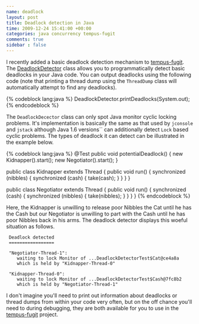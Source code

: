 ```yaml
---
name: deadlock
layout: post
title: Deadlock detection in Java
time: 2009-12-24 15:41:00 +00:00
categories: java concurrency tempus-fugit
comments: true
sidebar : false
---
```


I recently added a basic deadlock detection mechanism to [tempus-fugit](http://tempusfugitlibrary.org/). The
[DeadlockDetector](http://tempusfugitlibrary.org/recipes/2012/05/26/detecting-deadlocks/) class allows you to programmatically detect basic deadlocks in your Java code. You can output deadlocks using the following code (note that printing a thread dump using the `ThreadDump` class will automatically attempt to find any deadlocks).

{% codeblock lang:java %}
DeadlockDetector.printDeadlocks(System.out);
{% endcodeblock %}


The `DeadlockDecector` class can only spot Java monitor cyclic locking
problems. It's implementation is basically the same as that used by `jconsole`
and `jstack` although Java 1.6 versions`` can additionally detect `Lock` based
cyclic problems. The types of deadlock it can detect can be illustrated in the
example below.

<!-- more -->
    
{% codeblock lang:java %}
@Test
public void potentialDeadlock() {
  new Kidnapper().start();
  new Negotiator().start();
}

public class Kidnapper extends Thread {
  public void run() {
     synchronized (nibbles) {
        synchronized (cash) {
            take(cash);
        }
     }
  }
}

public class Negotiator extends Thread {
  public void run() {
     synchronized (cash) {
        synchronized (nibbles) {
            take(nibbles);
        }
     }
  }
}
{% endcodeblock %}

  
Here, the Kidnapper is unwilling to release poor Nibbles the Cat until he has
the Cash but our Negotiator is unwilling to part with the Cash until he has
poor Nibbles back in his arms. The deadlock detector displays this woeful
situation as follows.

    
      
     Deadlock detected  
     =================  
      
     "Negotiator-Thread-1":  
        waiting to lock Monitor of ...DeadlockDetectorTest$Cat@ce4a8a  
        which is held by "Kidnapper-Thread-0"  
      
     "Kidnapper-Thread-0":  
        waiting to lock Monitor of ...DeadlockDetectorTest$Cash@7fc8b2  
        which is held by "Negotiator-Thread-1"  
    

  
I don't imagine you'll need to print out information about deadlocks or thread
dumps from within your code very often, but on the off chance you'll need to
during debugging, they are both available for you to use in the [tempus-fugit](http://tempusfugitlibrary.org/) project.

  



